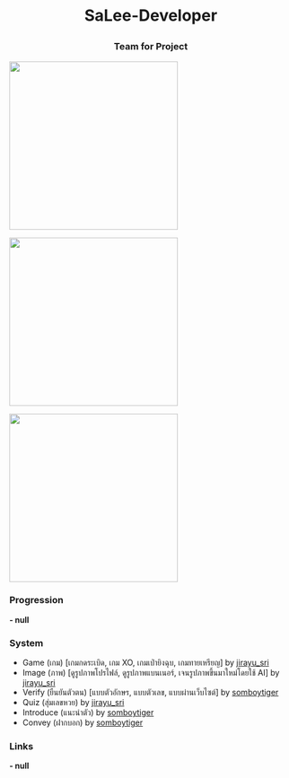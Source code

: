 # <p align="center">SaLee-Developer<p>
### <p align="center">Team for Project<p>

<a href="https://discord.com/users/1089356674764120125"><img align="center" width="300px" src="https://lanyard.cnrad.dev/api/1089356674764120125" ></a>

<a href="https://discord.com/users/710543022412267521"><img align="center" width="300px" src="https://lanyard.cnrad.dev/api/710543022412267521"></a>

<a href="https://discord.com/users/919878532228841532"><img align="center"  width="300px" src="https://lanyard.cnrad.dev/api/919878532228841532"></a>

### Progression
**- null**
### System
- Game (เกม) [เกมกดระเบิด, เกม XO, เกมเป่ายิงฉุบ, เกมทายเหรียญ] by <a href="https://discord.com/users/1089356674764120125">jirayu_sri<a>
- Image (ภาพ) [ดูรูปภาพโปรไฟล์, ดูรูปภาพแบนเนอร์, เจนรูปภาพขึ้นมาใหม่โดยใช้ AI] by <a href="https://discord.com/users/1089356674764120125">jirayu_sri<a>
- Verify (ยืนยันตัวตน) [แบบตัวอักษร, แบบตัวเลข, แบบผ่านเว็บไซต์] by <a href="https://discord.com/users/919878532228841532">somboytiger<a>
- Quiz (สุ่มเลขหวย) by <a href="https://discord.com/users/1089356674764120125">jirayu_sri<a>
- Introduce (แนะนำตัว) by <a href="https://discord.com/users/919878532228841532">somboytiger<a>
- Convey (ฝากบอก) by <a href="https://discord.com/users/919878532228841532">somboytiger<a>
### Links
**- null**